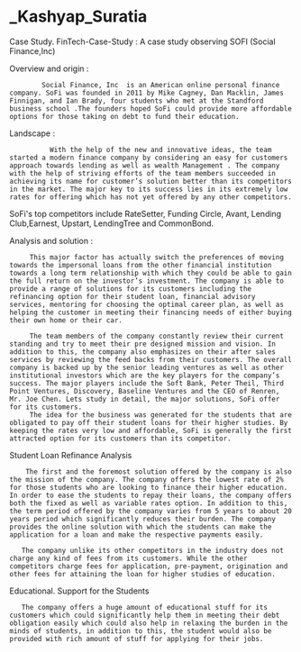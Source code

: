 # _Kashyap_Suratia
Case Study.
FinTech-Case-Study : A case study observing SOFI (Social Finance,Inc)

Overview and origin :
       
            Social Finance, Inc  is an American online personal finance company. SoFi was founded in 2011 by Mike Cagney, Dan Macklin, James Finnigan, and Ian Brady, four students who met at the Standford business school .The founders hoped SoFi could provide more affordable options for those taking on debt to fund their education.
Landscape :

              With the help of the new and innovative ideas, the team started a modern finance company by considering an easy for customers approach towards lending as well as wealth Management . The company with the help of striving efforts of the team members succeeded in achieving its name for customer’s solution better than its competitors in the market. The major key to its success lies in its extremely low rates for offering which has not yet offered by any other competitors. 
SoFi's top competitors include RateSetter, Funding Circle, Avant, Lending Club,Earnest, Upstart, LendingTree and CommonBond.

Analysis and solution :

         This major factor has actually switch the preferences of moving towards the impersonal loans from the other financial institution towards a long term relationship with which they could be able to gain the full return on the investor’s investment. The company is able to provide a range of solutions for its customers including the refinancing option for their student loan, financial advisory services, mentoring for choosing the optimal career plan, as well as helping the customer in meeting their financing needs of either buying their own home or their car.
           
         The team members of the company constantly review their current standing and try to meet their pre designed mission and vision. In addition to this, the company also emphasizes on their after sales services by reviewing the feed backs from their customers. The overall company is backed up by the senior leading ventures as well as other institutional investors which are the key players for the company’s success. The major players include the Soft Bank, Peter Theil, Third Point Ventures, Discovery, Baseline Ventures and the CEO of Renren, Mr. Joe Chen. Lets study in detail, the major solutions, SoFi offer for its customers.
         The idea for the business was generated for the students that are obligated to pay off their student loans for their higher studies. By keeping the rates very low and affordable, SoFi is generally the first attracted option for its customers than its competitor.
         
Student Loan Refinance Analysis

        The first and the foremost solution offered by the company is also the mission of the company. The company offers the lowest rate of 2% for those students who are looking to finance their higher education. In order to ease the students to repay their loans, the company offers both the fixed as well as variable rates option. In addition to this, the term period offered by the company varies from 5 years to about 20 years period which significantly reduces their burden. The company provides the online solution with which the students can make the application for a loan and make the respective payments easily.

       The company unlike its other competitors in the industry does not charge any kind of fees from its customers. While the other competitors charge fees for application, pre-payment, origination and other fees for attaining the loan for higher studies of education.
       
Educational. Support for the Students

       The company offers a huge amount of educational stuff for its customers which could significantly help them in meeting their debt obligation easily which could also help in relaxing the burden in the minds of students, in addition to this, the student would also be provided with rich amount of stuff for applying for their jobs.
